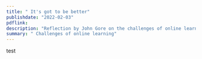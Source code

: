 ```yaml
---
title: " It's got to be better"
publishdate: "2022-02-03"
pdflink:
description: "Reflection by John Gore on the challenges of online learning"
summary: " Challenges of online learning"
---
```


test
